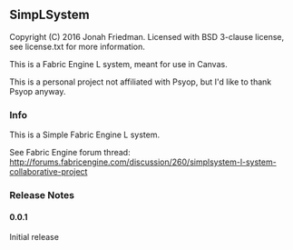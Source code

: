 ## SimpLSystem

Copyright (C) 2016 Jonah Friedman. Licensed with BSD 3-clause license, see license.txt for more information.

This is a Fabric Engine L system, meant for use in Canvas. 

This is a personal project not affiliated with Psyop, but I'd like to thank Psyop anyway. 

### Info

This is a Simple Fabric Engine L system. 

See Fabric Engine forum thread: http://forums.fabricengine.com/discussion/260/simplsystem-l-system-collaborative-project

### Release Notes

#### 0.0.1

Initial release